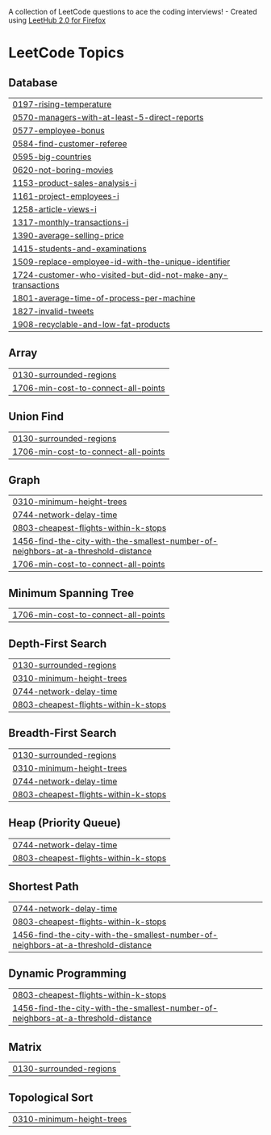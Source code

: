 A collection of LeetCode questions to ace the coding interviews! - Created using [LeetHub 2.0 for Firefox](https://github.com/maitreya2954/LeetHub-2.0-Firefox)
<!---LeetCode Topics Start-->
# LeetCode Topics
## Database
|  |
| ------- |
| [0197-rising-temperature](https://github.com/RookieJoel/LeetCode/tree/master/0197-rising-temperature) |
| [0570-managers-with-at-least-5-direct-reports](https://github.com/RookieJoel/LeetCode/tree/master/0570-managers-with-at-least-5-direct-reports) |
| [0577-employee-bonus](https://github.com/RookieJoel/LeetCode/tree/master/0577-employee-bonus) |
| [0584-find-customer-referee](https://github.com/RookieJoel/LeetCode/tree/master/0584-find-customer-referee) |
| [0595-big-countries](https://github.com/RookieJoel/LeetCode/tree/master/0595-big-countries) |
| [0620-not-boring-movies](https://github.com/RookieJoel/LeetCode/tree/master/0620-not-boring-movies) |
| [1153-product-sales-analysis-i](https://github.com/RookieJoel/LeetCode/tree/master/1153-product-sales-analysis-i) |
| [1161-project-employees-i](https://github.com/RookieJoel/LeetCode/tree/master/1161-project-employees-i) |
| [1258-article-views-i](https://github.com/RookieJoel/LeetCode/tree/master/1258-article-views-i) |
| [1317-monthly-transactions-i](https://github.com/RookieJoel/LeetCode/tree/master/1317-monthly-transactions-i) |
| [1390-average-selling-price](https://github.com/RookieJoel/LeetCode/tree/master/1390-average-selling-price) |
| [1415-students-and-examinations](https://github.com/RookieJoel/LeetCode/tree/master/1415-students-and-examinations) |
| [1509-replace-employee-id-with-the-unique-identifier](https://github.com/RookieJoel/LeetCode/tree/master/1509-replace-employee-id-with-the-unique-identifier) |
| [1724-customer-who-visited-but-did-not-make-any-transactions](https://github.com/RookieJoel/LeetCode/tree/master/1724-customer-who-visited-but-did-not-make-any-transactions) |
| [1801-average-time-of-process-per-machine](https://github.com/RookieJoel/LeetCode/tree/master/1801-average-time-of-process-per-machine) |
| [1827-invalid-tweets](https://github.com/RookieJoel/LeetCode/tree/master/1827-invalid-tweets) |
| [1908-recyclable-and-low-fat-products](https://github.com/RookieJoel/LeetCode/tree/master/1908-recyclable-and-low-fat-products) |
## Array
|  |
| ------- |
| [0130-surrounded-regions](https://github.com/RookieJoel/LeetCode/tree/master/0130-surrounded-regions) |
| [1706-min-cost-to-connect-all-points](https://github.com/RookieJoel/LeetCode/tree/master/1706-min-cost-to-connect-all-points) |
## Union Find
|  |
| ------- |
| [0130-surrounded-regions](https://github.com/RookieJoel/LeetCode/tree/master/0130-surrounded-regions) |
| [1706-min-cost-to-connect-all-points](https://github.com/RookieJoel/LeetCode/tree/master/1706-min-cost-to-connect-all-points) |
## Graph
|  |
| ------- |
| [0310-minimum-height-trees](https://github.com/RookieJoel/LeetCode/tree/master/0310-minimum-height-trees) |
| [0744-network-delay-time](https://github.com/RookieJoel/LeetCode/tree/master/0744-network-delay-time) |
| [0803-cheapest-flights-within-k-stops](https://github.com/RookieJoel/LeetCode/tree/master/0803-cheapest-flights-within-k-stops) |
| [1456-find-the-city-with-the-smallest-number-of-neighbors-at-a-threshold-distance](https://github.com/RookieJoel/LeetCode/tree/master/1456-find-the-city-with-the-smallest-number-of-neighbors-at-a-threshold-distance) |
| [1706-min-cost-to-connect-all-points](https://github.com/RookieJoel/LeetCode/tree/master/1706-min-cost-to-connect-all-points) |
## Minimum Spanning Tree
|  |
| ------- |
| [1706-min-cost-to-connect-all-points](https://github.com/RookieJoel/LeetCode/tree/master/1706-min-cost-to-connect-all-points) |
## Depth-First Search
|  |
| ------- |
| [0130-surrounded-regions](https://github.com/RookieJoel/LeetCode/tree/master/0130-surrounded-regions) |
| [0310-minimum-height-trees](https://github.com/RookieJoel/LeetCode/tree/master/0310-minimum-height-trees) |
| [0744-network-delay-time](https://github.com/RookieJoel/LeetCode/tree/master/0744-network-delay-time) |
| [0803-cheapest-flights-within-k-stops](https://github.com/RookieJoel/LeetCode/tree/master/0803-cheapest-flights-within-k-stops) |
## Breadth-First Search
|  |
| ------- |
| [0130-surrounded-regions](https://github.com/RookieJoel/LeetCode/tree/master/0130-surrounded-regions) |
| [0310-minimum-height-trees](https://github.com/RookieJoel/LeetCode/tree/master/0310-minimum-height-trees) |
| [0744-network-delay-time](https://github.com/RookieJoel/LeetCode/tree/master/0744-network-delay-time) |
| [0803-cheapest-flights-within-k-stops](https://github.com/RookieJoel/LeetCode/tree/master/0803-cheapest-flights-within-k-stops) |
## Heap (Priority Queue)
|  |
| ------- |
| [0744-network-delay-time](https://github.com/RookieJoel/LeetCode/tree/master/0744-network-delay-time) |
| [0803-cheapest-flights-within-k-stops](https://github.com/RookieJoel/LeetCode/tree/master/0803-cheapest-flights-within-k-stops) |
## Shortest Path
|  |
| ------- |
| [0744-network-delay-time](https://github.com/RookieJoel/LeetCode/tree/master/0744-network-delay-time) |
| [0803-cheapest-flights-within-k-stops](https://github.com/RookieJoel/LeetCode/tree/master/0803-cheapest-flights-within-k-stops) |
| [1456-find-the-city-with-the-smallest-number-of-neighbors-at-a-threshold-distance](https://github.com/RookieJoel/LeetCode/tree/master/1456-find-the-city-with-the-smallest-number-of-neighbors-at-a-threshold-distance) |
## Dynamic Programming
|  |
| ------- |
| [0803-cheapest-flights-within-k-stops](https://github.com/RookieJoel/LeetCode/tree/master/0803-cheapest-flights-within-k-stops) |
| [1456-find-the-city-with-the-smallest-number-of-neighbors-at-a-threshold-distance](https://github.com/RookieJoel/LeetCode/tree/master/1456-find-the-city-with-the-smallest-number-of-neighbors-at-a-threshold-distance) |
## Matrix
|  |
| ------- |
| [0130-surrounded-regions](https://github.com/RookieJoel/LeetCode/tree/master/0130-surrounded-regions) |
## Topological Sort
|  |
| ------- |
| [0310-minimum-height-trees](https://github.com/RookieJoel/LeetCode/tree/master/0310-minimum-height-trees) |
<!---LeetCode Topics End-->